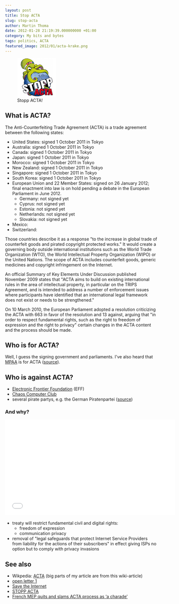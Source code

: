 ```yaml
---
layout: post
title: Stop ACTA
slug: stop-acta
author: Martin Thoma
date: 2012-01-28 21:19:39.000000000 +01:00
category: My bits and bytes
tags: politics, ACTA
featured_image: 2012/01/acta-krake.png
---
```

<figure class="alignright">
            <a href="../images/2012/01/acta-krake.png"><img src="../images/2012/01/acta-krake.png" alt="ACTA Krake" style="max-width:128px;max-height:128px;" class="size-full wp-image-13091"/></a>
            <figcaption class="text-center">Stopp ACTA!</figcaption>
        </figure>
<h2>What is ACTA?</h2>
The Anti-Counterfeiting Trade Agreement (ACTA) is a trade agreement between the following states:
<ul>
  <li>United States: signed 1 October 2011 in Tokyo</li>
  <li>Australia: signed 1 October 2011 in Tokyo</li>
  <li>Canada: signed 1 October 2011 in Tokyo</li>
  <li>Japan: signed 1 October 2011 in Tokyo</li>
  <li>Morocco: signed 1 October 2011 in Tokyo</li>
  <li>New Zealand: signed 1 October 2011 in Tokyo</li>
  <li>Singapore: signed 1 October 2011 in Tokyo</li>
  <li>South Korea: signed 1 October 2011 in Tokyo</li>
  <li>European Union and 22 Member States: signed on 26 January 2012; final enactment into law is on hold pending a debate in the European Parliament in June 2012.
    <ul>
      <li>Germany: not signed yet</li>
      <li>Cyprus: not signed yet</li>
      <li>Estonia: not signed yet</li>
      <li>Netherlands: not signed yet</li>
      <li>Slovakia: not signed yet</li>
    </ul>
  </li>
  <li>Mexico: </li>
  <li>Switzerland: </li>
</ul>

Those countries describe it as a response "to the increase in global trade of counterfeit goods and pirated copyright protected works." It would create a governing body outside international institutions such as the World Trade Organization (WTO), the World Intellectual Property Organization (WIPO) or the United Nations. The scope of ACTA includes counterfeit goods, generic medicines and copyright infringement on the Internet.

An official Summary of Key Elements Under Discussion published November 2009 states that "ACTA aims to build on existing international rules in the area of intellectual property, in particular on the TRIPS Agreement, and is intended to address a number of enforcement issues where participants have identified that an international legal framework does not exist or needs to be strengthened."

On 10 March 2010, the European Parliament adopted a resolution criticizing the ACTA with 663 in favor of the resolution and 13 against, arguing that "in order to respect fundamental rights, such as the right to freedom of expression and the right to privacy" certain changes in the ACTA content and the process should be made.

<h2>Who is for ACTA?</h2>
Well, I guess the signing government and parliaments. I've also heard that <a href="http://en.wikipedia.org/wiki/MPAA">MPAA</a> is for ACTA (<a href="http://www.mpaa.org/resources/eea2c91a-7608-4b3a-9305-ec414c47b67f.pdf">source</a>).

<h2>Who is against ACTA?</h2>
<ul>
  <li><a href="http://en.wikipedia.org/wiki/Electronic_Frontier_Foundation">Electronic Frontier Foundation</a> (EFF)</li>
  <li><a href="http://en.wikipedia.org/wiki/Chaos_Computer_Club">Chaos Computer Club</a></li>
  <li>several pirate partys, e.g. the German Piratenpartei (<a href="http://web.piratenpartei.de/papiere/2010/acta">source</a>)</li>
</ul>
<h3>And why?</h3>
<iframe width="560" height="315" src="//www.youtube.com/embed/citzRjwk-sQ" frameborder="0" allowfullscreen></iframe>
<ul>
  <li>treaty will restrict fundamental civil and digital rights:
    <ul>
      <li>freedom of expression</li>
      <li>communication privacy</li>
    </ul>
  </li>
  <li>removal of "legal safeguards that protect Internet Service Providers from liability for the actions of their subscribers" in effect giving ISPs no option but to comply with privacy invasions</li>
</ul>

<h2>See also</h2>
<ul>
  <li>Wikpedia: <a href="http://en.wikipedia.org/wiki/Anti-Counterfeiting_Trade_Agreement">ACTA</a> (big parts of my article are from this wiki-article)</li>
  <li><a href="http://freeknowledge.eu/acta-a-global-threat-to-freedoms-open-letter">open letter 1</a></li>
  <li><a href="http://www.avaaz.org/de/eu_save_the_internet_spread/?wabjtbb">Save the Internet</a></li>
  <li><a href="http://www.stopp-acta.info/">STOPP ACTA</a></li>
  <li><a href="http://www.thejournal.ie/french-mep-quits-and-slams-acta-process-as-a-charade-338453-Jan2012/">French MEP quits and slams ACTA process as &lsquo;a charade&rsquo;</a></li>
</ul>
